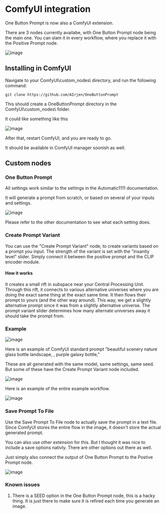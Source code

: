 # ComfyUI integration
One Button Prompt is now also a ComfyUI extension.

There are 3 nodes currently availabe, with One Button Prompt node being the main one.
You can slam it in every workflow, where you replace it with the Positive Prompt node.

![image](https://github.com/AIrjen/OneButtonPrompt/assets/130234949/a9c6b449-772b-495c-b39d-eda0be38a203)


## Installing in ComfyUI

Navigate to your ComfyUI\custom_nodes\ directory, and run the following command:
```
git clone https://github.com/AIrjen/OneButtonPrompt
```

This should create a OneButtonPrompt directory in the ComfyUI\custom_nodes\ folder.

It could like something like this

![image](https://github.com/AIrjen/OneButtonPrompt/assets/130234949/50f9d8b4-dd0a-4c87-b8c4-25a159c71d75)

After that, restart ComfyUI, and you are ready to go.

It should be available in ComfyUI manager soonish as well.

## Custom nodes

### One Button Prompt

All settings work similar to the settings in the Automatic1111 documentation.

It will generate a prompt from scratch, or based on several of your inputs and settings.

![image](https://github.com/AIrjen/OneButtonPrompt/assets/130234949/bca84637-a667-48e4-888d-9b0318eb4f43)

Please refer to the other documentation to see what each setting does.

### Create Prompt Variant
You can use the "Create Prompt Variant" node, to create variants based on a prompt you input. The strength of the variant is set with the "insanity level" slider. Simply connect it between the positive prompt and the CLIP encoder module.

#### How it works
It creates a small rift in subspace near your Central Processing Unit. Through this rift, it connects to various alternative universes where you are doing the exact same thing at the exact same time. It then flows their prompt to yours (and the other way around). This way, we get a slightly alternative prompt since it was from a slightly alternative universe. The prompt variant slider determines how many alternate universes away it should take the prompt from.

### Example

![image](https://github.com/AIrjen/OneButtonPrompt/assets/130234949/a0191a18-eac9-4261-ab26-4dfdd997dad0)

Here is an example of ComfyUI standard prompt "beautiful scenery nature glass bottle landscape, , purple galaxy bottle,"

These are all generated with the same model, same settings, same seed. But some of these have the Create Prompt Variant node included.

![image](https://github.com/AIrjen/OneButtonPrompt/assets/130234949/dfe7fc06-face-4949-a048-d310504d3c3c)

Here is an example of the entire example workflow.

![image](https://github.com/AIrjen/OneButtonPrompt/assets/130234949/117fc612-5a7d-4b0d-b163-adf8ff84555c)

### Save Prompt To File

Use the Save Prompt To File node to actually save the prompt in a text file. Since ComfyUI stores the entire flow in the image, it doesn't store the actual generated prompt.

You can also use other extension for this. But I thought it was nice to include a save options nativly. There are other options out there as well.

Just simply also connect the output of One Button Prompt to the Postive Prompt node.

![image](https://github.com/AIrjen/OneButtonPrompt/assets/130234949/1557546d-36f3-4ce0-9532-cf5a8386297d)


### Known issues

1. There is a SEED option in the One Button Prompt node, this is a hacky thing. It is just there to make sure it is refired each time you generate an image.

